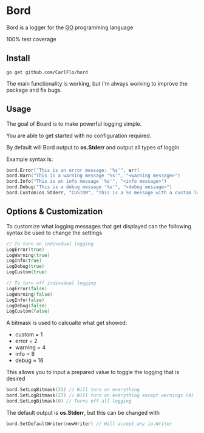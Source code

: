 # Bord

Bord is a logger for the [GO](https://golang.org/) programming language

100% test coverage

## Install

```
go get github.com/CarlFlo/bord
```

The main functionality is working, but i'm always working to improve the package and fix bugs.

## Usage

The goal of Board is to make powerful logging simple.

You are able to get started with no configuration required.

By default will Bord output to **os.Stderr** and output all types of loggin


Example syntax is:
```go
bord.Error("This is an error message: '%s'", err)
bord.Warn("This is a warning message '%s'", "<warning message>")
bord.Info("This is an info message '%s'", "<info message>")
bord.Debug("This is a debug message '%s'", "<debug message>")
bord.Custom(os.Stderr, "CUSTOM", "This is a %s message with a custom log level tag", "custom")
```

## Options & Customization

To customize what logging messages that get displayed can the following syntax be used to change the settings
```go
// To turn on indivudual logging
LogError(true)
LogWarning(true)
LogInfo(true)
LogDebug(true)
LogCustom(true)

// To turn off indivudual logging
LogError(false)
LogWarning(false)
LogInfo(false)
LogDebug(false)
LogCustom(false)
```

A bitmask is used to calcualte what get showed:
* custom = 1
* error = 2
* warning = 4
* info = 8
* debug = 16

This allows you to input a prepared value to toggle the logging that is desired
```go
bord.SetLogBitmask(31) // Will turn on everything
bord.SetLogBitmask(27) // Will turn on everything except warnings (4)
bord.SetLogBitmask(0) // Turns off all logging
```

The default output is **os.Stderr**, but this can be changed with
```go
bord.SetDefaultWriter(newWriter) // Will accept any io.Writer
```